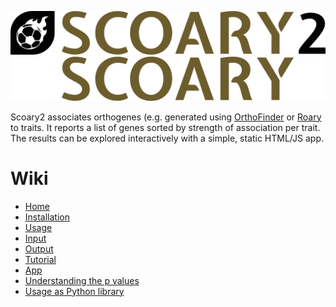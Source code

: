 ![Scoary2 logo (light mode)](media/scoary-2-logo-full.svg#gh-light-mode-only)
![Scoary2 logo (dark mode)](media/scoary-2-logo-full-dark.svg#gh-dark-mode-only)

Scoary2 associates orthogenes (e.g. generated using [OrthoFinder][orthofinder]
or [Roary][roary] to traits. It reports a list of genes sorted by strength of
association per trait. The results can be explored interactively with a simple, static HTML/JS app.

# Wiki

- [Home](https://github.com/MrTomRod/scoary-2/wiki/Home)
- [Installation](https://github.com/MrTomRod/scoary-2/wiki/Installation)
- [Usage](https://github.com/MrTomRod/scoary-2/wiki/Usage)
- [Input](https://github.com/MrTomRod/scoary-2/wiki/Input)
- [Output](https://github.com/MrTomRod/scoary-2/wiki/Output)
- [Tutorial](https://github.com/MrTomRod/scoary-2/wiki/Tutorial)
- [App](https://github.com/MrTomRod/scoary-2/wiki/App)
- [Understanding the p values](https://github.com/MrTomRod/scoary-2/wiki/Understanding-the-p-values)
- [Usage as Python library](https://github.com/MrTomRod/scoary-2/wiki/Usage-as-Python-library)


[orthofinder]: https://github.com/davidemms/OrthoFinder/
[roary]: https://sanger-pathogens.github.io/Roary/

